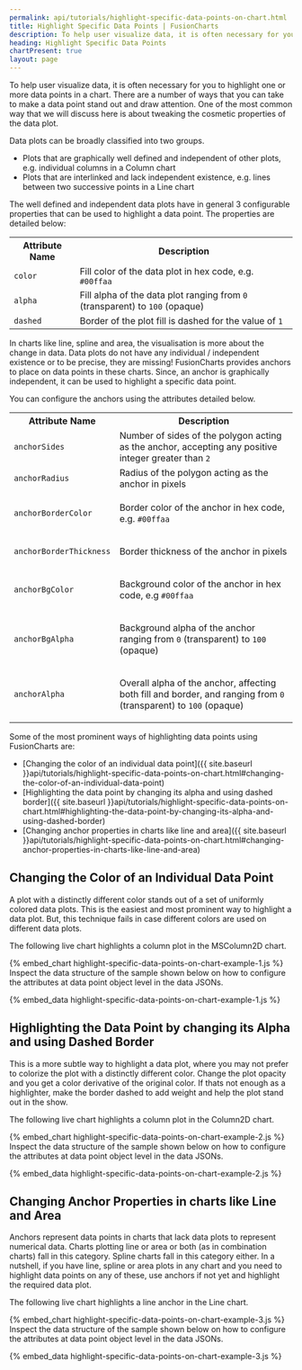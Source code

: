 ```yaml
---
permalink: api/tutorials/highlight-specific-data-points-on-chart.html
title: Highlight Specific Data Points | FusionCharts
description: To help user visualize data, it is often necessary for you to highlight one or more data points in a chart.
heading: Highlight Specific Data Points
chartPresent: true
layout: page
---
```


To help user visualize data, it is often necessary for you to highlight one or more data points in a chart. There are a number of ways that you can take to make a data point stand out and draw attention. One of the most common way that we will discuss here is about tweaking the cosmetic properties of the data plot.

Data plots can be broadly classified into two groups.

- Plots that are graphically well defined and independent of other plots, e.g. individual columns in a Column chart
- Plots that are interlinked and lack independent existence, e.g. lines between two successive points in a Line chart

The well defined and independent data plots have in general 3 configurable properties that can be used to highlight a data point. The properties are detailed below:

<table>
  <tr>
    <th>Attribute Name</th>
    <th>Description</th>
  </tr>
  <tr>
    <td><code>color</code></td>
    <td>Fill color of the data plot in hex code, e.g. <code>#00ffaa</code></td>
  </tr>
  <tr>
    <td><code>alpha</code></td>
    <td>Fill alpha of the data plot ranging from <code>0</code> (transparent) to <code>100</code> (opaque)</td>
  </tr>
  <tr>
    <td><code>dashed</code></td>
    <td>Border of the plot fill is dashed for the value of <code>1</code> </td>
  </tr>
</table>

In charts like line, spline and area, the visualisation is more about the change in data. Data plots do not have any individual / independent existence or to be precise, they are missing! FusionCharts provides anchors to place on data points in these charts. Since, an anchor is graphically independent, it can be used to highlight a specific data point.

You can configure the anchors using the attributes detailed below.


<table>
<tr>
    <th>Attribute Name</th>
    <th>Description</th>
  </tr>
  <tr>
<td><code>anchorSides</code>
</td>
<td>Number of sides of the polygon acting as the anchor, accepting any positive integer greater than <code>2</code>
</td>
  </tr>
  <tr>
<td><code>anchorRadius</code>
</td>
<td>Radius of the polygon acting as the anchor in pixels
</td>
  </tr>
  <tr>
<td><code>anchorBorderColor</code>
</td>
<td><p>Border color of the anchor in hex code, e.g. <code>#00ffaa</code>
</p></td>
  </tr>
  <tr>
<td><code>anchorBorderThickness</code>
</td>
<td><p>Border thickness of the anchor in pixels</p>
</td>
  </tr>
  <tr>
<td><code>anchorBgColor</code>
</td>
<td><p>Background color of the anchor in hex code, e.g <code>#00ffaa</code>
</p></td>
  </tr>
  <tr>
<td><code>anchorBgAlpha</code>
</td>
<td><p>Background alpha of the anchor ranging from <code>0</code> (transparent) to <code>100</code> (opaque)</p>
</td>
  </tr>
  <tr>
<td><code>anchorAlpha</code>
</td>
<td><p>Overall alpha of the anchor, affecting both fill and border, and ranging from <code>0</code> (transparent) to <code>100</code> (opaque)</p>
</td>
  </tr>
</table>

Some of the most prominent ways of highlighting data points using FusionCharts are:

* [Changing the color of an individual data point]({{ site.baseurl }}api/tutorials/highlight-specific-data-points-on-chart.html#changing-the-color-of-an-individual-data-point)
* [Highlighting the data point by changing its alpha and using dashed border]({{ site.baseurl }}api/tutorials/highlight-specific-data-points-on-chart.html#highlighting-the-data-point-by-changing-its-alpha-and-using-dashed-border)
* [Changing anchor properties in charts like line and area]({{ site.baseurl }}api/tutorials/highlight-specific-data-points-on-chart.html#changing-anchor-properties-in-charts-like-line-and-area)


## Changing the Color of an Individual Data Point

A plot with a distinctly different color stands out of a set of uniformly colored data plots. This is the easiest and most prominent way to highlight a data plot. But, this technique fails in case different colors are used on different data plots.

The following live chart highlights a column plot in the MSColumn2D chart.

{% embed_chart highlight-specific-data-points-on-chart-example-1.js %}
Inspect the data structure of the sample shown below on how to configure the attributes at data point object level in the data JSONs.

{% embed_data highlight-specific-data-points-on-chart-example-1.js %}
## Highlighting the Data Point by changing its Alpha and using Dashed Border

This is a more subtle way to highlight a data plot, where you may not prefer to colorize the plot with a distinctly different color. Change the plot opacity and you get a color derivative of the original color. If thats not enough as a highlighter, make the border dashed to add weight and help the plot stand out in the show.

The following live chart highlights a column plot in the Column2D chart.

{% embed_chart highlight-specific-data-points-on-chart-example-2.js %}
Inspect the data structure of the sample shown below on how to configure the attributes at data point object level in the data JSONs.

{% embed_data highlight-specific-data-points-on-chart-example-2.js %}
## Changing Anchor Properties in charts like Line and Area

Anchors represent data points in charts that lack data plots to represent numerical data. Charts plotting line or area or both (as in combination charts) fall in this category. Spline charts fall in this category either. In a nutshell, if you have line, spline or area plots in any chart and you need to highlight data points on any of these, use anchors if not yet and highlight the required data plot.

The following live chart highlights a line anchor in the Line chart.

{% embed_chart highlight-specific-data-points-on-chart-example-3.js %}
Inspect the data structure of the sample shown below on how to configure the attributes at data point object level in the data JSONs.

{% embed_data highlight-specific-data-points-on-chart-example-3.js %}

